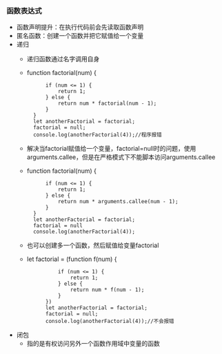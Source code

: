 ### 函数表达式

* 函数声明提升：在执行代码前会先读取函数声明
* 匿名函数：创建一个函数并把它赋值给一个变量
* 递归
    - 递归函数通过名字调用自身
    - function factorial(num) {

                if (num <= 1) {
                    return 1;
                } else {
                    return num * factorial(num - 1);
                }
            }
            let anotherFactorial = factorial;
            factorial = null;
            console.log(anotherFactorial(4));//程序报错

    - 解决当factorial赋值给一个变量，factorial=null时的问题，使用arguments.callee，但是在严格模式下不能脚本访问arguments.callee
    - function factorial(num) {

                if (num <= 1) {
                    return 1;
                } else {
                    return num * arguments.callee(num - 1);
                }
            }
            let anotherFactorial = factorial;
            factorial = null
            console.log(anotherFactorial(4));

    - 也可以创建多一个函数，然后赋值给变量factorial
    - let factorial = (function f(num) {

                    if (num <= 1) {
                        return 1;
                    } else {
                        return num * f(num - 1);
                    }
                })
                let anotherFactorial = factorial;
                factorial = null;
                console.log(anotherFactorial(4));//不会报错

* 闭包
    - 指的是有权访问另外一个函数作用域中变量的函数
